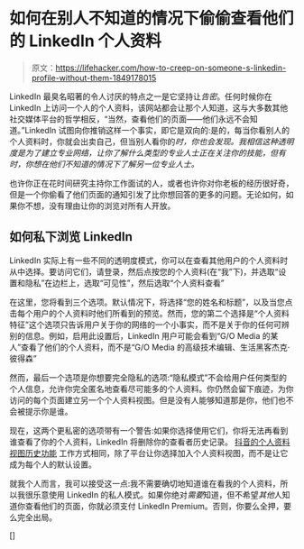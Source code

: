 # 如何在别人不知道的情况下偷偷查看他们的 LinkedIn 个人资料

> 原文：<https://lifehacker.com/how-to-creep-on-someone-s-linkedin-profile-without-them-1849178015>

LinkedIn 最臭名昭著的令人讨厌的特点之一是它坚持让*告密*。任何时候你在 LinkedIn 上访问一个人的个人资料，该网站都会让那个人知道，这与大多数其他社交媒体平台的哲学相反，“当然，查看他们的页面——他们永远不会知道。”LinkedIn 试图向你推销这样一个事实，即它是双向的:是的，每当你看别人的个人资料时，你就会出卖自己，但当别人看你的*时，你也会发现。我相信这种透明度是为了建立专业网络，让你了解什么类型的专业人士正在关注你的技能，但有时，你想在他们不知道的情况下了解另一位专业人士。* 



也许你正在花时间研究主持你工作面试的人，或者也许你对你老板的经历很好奇，但是一个你偷看了他们页面的通知引发了比你想回答的更多的问题。无论如何，如果你不想，没有理由让你的浏览对所有人开放。

## 如何私下浏览 LinkedIn

LinkedIn 实际上有一些不同的透明度模式，你可以在查看其他用户的个人资料时从中选择。要访问它们，请登录，然后点按您的个人资料(在“我”下)，并选取“设置和隐私”在边栏上，选取“可见性”，然后选取“个人资料查看”

在这里，您将看到三个选项。默认情况下，将选择“您的姓名和标题”，以及当您点击每个用户的个人资料时他们所看到的预览。然而，您的第二个选择是“个人资料特征”这个选项只告诉用户关于你的网络的一个小事实，而不是关于你的任何可辨别的信息。例如，启用此设置后，LinkedIn 用户可能会看到“G/O Media 的某人”查看了他们的个人资料，而不是“G/O Media 的高级技术编辑、生活黑客杰克·彼得森”

然而，最后一个选项是你想要完全隐私的选项:“隐私模式”不会给用户任何类型的个人信息，允许你完全匿名地查看尽可能多的个人资料。你仍然会留下痕迹，为你访问的每个页面建立另一个个人资料视图。但是没有人能够知道那是你，他们也不会被提示你是谁。

现在，这两个更私密的选项带有一个警告:如果你选择使用它们，你将无法再看到谁查看了你的个人资料，LinkedIn 将删除你的查看者历史记录。 [抖音的个人资料视图历史功能](https://lifehacker.com/how-to-see-who-has-looked-at-your-tiktoks-1848793268) 工作方式相同，除了平台让你选择加入个人资料视图，而不是让它成为每个人的默认设置。

就我个人而言，我可以接受这一点:我不需要确切地知道谁在看我的个人资料，所以我很乐意使用 LinkedIn 的私人模式。如果你绝对*需要*知道，但不希望*其他*人知道你查看他们的页面，你就必须支付 LinkedIn Premium。否则，你要么全押，要么完全出局。

[]